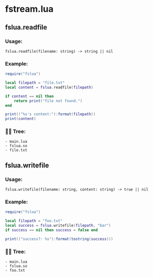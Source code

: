 # fstream.lua
## fslua.readfile
### Usage:
```
fslua.readfile(filename: string) -> string || nil
```
### Example:
```lua
require("fslua")

local filepath = "file.txt"
local content = fslua.readfile(filepath)

if content == nil then
    return print("file not found.")
end

print(("%s's content:"):format(filepath))
print(content)
```
### 🌲🌳 Tree:
```
- main.lua
- fslua.so
- file.txt
```
## fslua.writefile
### Usage:
```
fslua.writefile(filename: string, content: string) -> true || nil
```
### Example:
```lua
require("fslua")

local filepath = "foo.txt"
local success = fslua.writefile(filepath, "bar")
if success == nil then success = false end

print(("success?: %s"):format(tostring(success)))
```
### 🌲🌳 Tree:
```
- main.lua
- fslua.so
- foo.txt
```